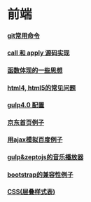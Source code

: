 # 前端

#### [git常用命令](https://github.com/z826526354/myProject/blob/master/git.md)

#### [call 和 apply 源码实现](https://github.com/z826526354/myProject/blob/master/call-apply.md)

#### [函数体现的一些思想](https://github.com/z826526354/myProject/blob/master/%E7%BB%84%E5%90%88%E5%87%BD%E6%95%B0.md)

#### [html4, html5的常见问题](https://github.com/z826526354/myProject/blob/master/html.md)

#### [gulp4.0 配置](https://github.com/z826526354/myProject/blob/master/gulp4.0.md)

#### [京东首页例子](https://z826526354.github.io/myProject/jingdongPage/jingdong.html)

#### [用ajax模拟百度例子](https://z826526354.github.io/myProject/zhuzhu2/zhuzhu.html)

#### [gulp&zeptojs的音乐播放器](https://z826526354.github.io/myProject/music/html/index.html)

#### [bootstrap的兼容性例子](https://z826526354.github.io/myProject/bootstrapPage/demo2.html)

#### [CSS(层叠样式表)](https://github.com/z826526354/myProject/blob/master/css.md)

